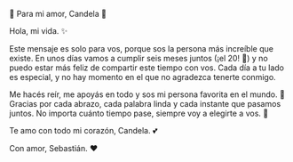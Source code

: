 💖 Para mi amor, Candela 💖

Hola, mi vida. ✨

Este mensaje es solo para vos, porque sos la persona más increíble que existe. En unos días vamos a cumplir seis meses juntos (¡el 20! 🎉) y no puedo estar más feliz de compartir este tiempo con vos. Cada día a tu lado es especial, y no hay momento en el que no agradezca tenerte conmigo.

Me hacés reír, me apoyás en todo y sos mi persona favorita en el mundo. 🥰 Gracias por cada abrazo, cada palabra linda y cada instante que pasamos juntos. No importa cuánto tiempo pase, siempre voy a elegirte a vos. 💖

Te amo con todo mi corazón, Candela. 💕

Con amor,
Sebastián. ❤️